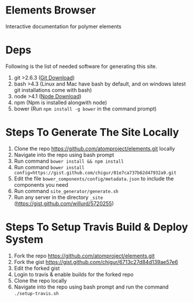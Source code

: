 # Elements Browser

Interactive documentation for polymer elements

# Deps

Following is the list of needed software for generating this site.

1. git >2.6.3 ([Git Download](http://git-scm.com/download))
2. bash >4.3 (Linux and Mac have bash by default, and on windows latest git installations come with bash)
3. node >4.1 ([Node Download](https://nodejs.org/en/))
4. npm (Npm is installed alongwith node)
5. bower (Run `npm install -g bower` in the command prompt)

# Steps To Generate The Site Locally

1. Clone the repo https://github.com/atomproject/elements.git locally
2. Navigate into the repo using bash prompt
3. Run command `bower install && npm install`
4. Run command `bower install config=https://gist.github.com/chigur/01e7ca737b62d47932a9.git`
5. Edit the file `bower_components/config/metadata.json` to include the components you need
6. Run command `site_generator/generate.sh`
6. Run any server in the directory `_site` (https://gist.github.com/willurd/5720255)

# Steps To Setup Travis Build & Deploy System

1. Fork the repo https://github.com/atomproject/elements.git
2. Fork the gist https://gist.github.com/chigur/6713c27d84d139ae57e6
3. Edit the forked gist
4. Login to travis & enable builds for the forked repo
5. Clone the repo locally
6. Navigate into the repo using bash prompt and run the command `./setup-travis.sh`
